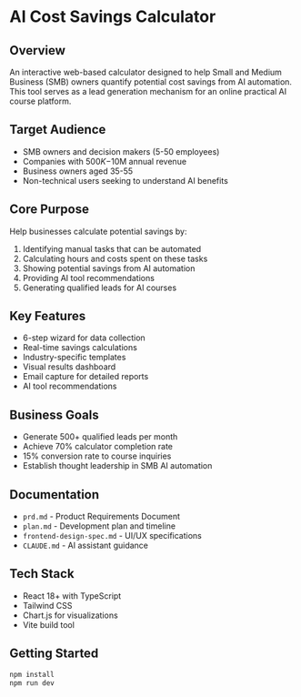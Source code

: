 # AI Cost Savings Calculator

## Overview
An interactive web-based calculator designed to help Small and Medium Business (SMB) owners quantify potential cost savings from AI automation. This tool serves as a lead generation mechanism for an online practical AI course platform.

## Target Audience
- SMB owners and decision makers (5-50 employees)
- Companies with $500K-$10M annual revenue
- Business owners aged 35-55
- Non-technical users seeking to understand AI benefits

## Core Purpose
Help businesses calculate potential savings by:
1. Identifying manual tasks that can be automated
2. Calculating hours and costs spent on these tasks
3. Showing potential savings from AI automation
4. Providing AI tool recommendations
5. Generating qualified leads for AI courses

## Key Features
- 6-step wizard for data collection
- Real-time savings calculations
- Industry-specific templates
- Visual results dashboard
- Email capture for detailed reports
- AI tool recommendations

## Business Goals
- Generate 500+ qualified leads per month
- Achieve 70% calculator completion rate
- 15% conversion rate to course inquiries
- Establish thought leadership in SMB AI automation

## Documentation
- `prd.md` - Product Requirements Document
- `plan.md` - Development plan and timeline
- `frontend-design-spec.md` - UI/UX specifications
- `CLAUDE.md` - AI assistant guidance

## Tech Stack
- React 18+ with TypeScript
- Tailwind CSS
- Chart.js for visualizations
- Vite build tool

## Getting Started
```bash
npm install
npm run dev
```